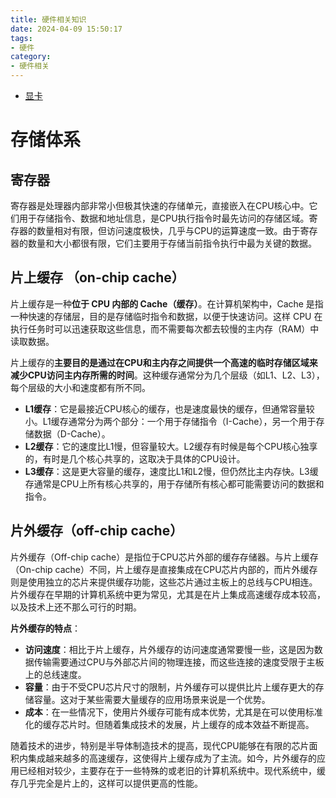 ```yaml
---
title: 硬件相关知识
date: 2024-04-09 15:50:17
tags:
- 硬件
category:
- 硬件相关
---
```


- [显卡](https://clvsit.github.io/%E7%A1%AC%E4%BB%B6-%E6%98%BE%E5%8D%A1/)

# 存储体系

## 寄存器  

寄存器是处理器内部非常小但极其快速的存储单元，直接嵌入在CPU核心中。它们用于存储指令、数据和地址信息，是CPU执行指令时最先访问的存储区域。寄存器的数量相对有限，但访问速度极快，几乎与CPU的运算速度一致。由于寄存器的数量和大小都很有限，它们主要用于存储当前指令执行中最为关键的数据。  

## 片上缓存  （on-chip cache）

片上缓存是一种**位于 CPU 内部的 Cache（缓存）**。在计算机架构中，Cache 是指一种快速的存储层，目的是存储临时指令和数据，以便于快速访问。这样 CPU 在执行任务时可以迅速获取这些信息，而不需要每次都去较慢的主内存（RAM）中读取数据。

片上缓存的**主要目的是通过在CPU和主内存之间提供一个高速的临时存储区域来减少CPU访问主内存所需的时间**。这种缓存通常分为几个层级（如L1、L2、L3），每个层级的大小和速度都有所不同。

- **L1缓存**：它是最接近CPU核心的缓存，也是速度最快的缓存，但通常容量较小。L1缓存通常分为两个部分：一个用于存储指令（I-Cache），另一个用于存储数据（D-Cache）。  
- **L2缓存**：它的速度比L1慢，但容量较大。L2缓存有时候是每个CPU核心独享的，有时是几个核心共享的，这取决于具体的CPU设计。  
- **L3缓存**：这是更大容量的缓存，速度比L1和L2慢，但仍然比主内存快。L3缓存通常是CPU上所有核心共享的，用于存储所有核心都可能需要访问的数据和指令。

## 片外缓存（off-chip cache）

片外缓存（Off-chip cache）是指位于CPU芯片外部的缓存存储器。与片上缓存（On-chip cache）不同，片上缓存是直接集成在CPU芯片内部的，而片外缓存则是使用独立的芯片来提供缓存功能，这些芯片通过主板上的总线与CPU相连。片外缓存在早期的计算机系统中更为常见，尤其是在片上集成高速缓存成本较高，以及技术上还不那么可行的时期。  

**片外缓存的特点**：

- **访问速度**：相比于片上缓存，片外缓存的访问速度通常要慢一些，这是因为数据传输需要通过CPU与外部芯片间的物理连接，而这些连接的速度受限于主板上的总线速度。  
- **容量**：由于不受CPU芯片尺寸的限制，片外缓存可以提供比片上缓存更大的存储容量。这对于某些需要大量缓存的应用场景来说是一个优势。  
- **成本**：在一些情况下，使用片外缓存可能有成本优势，尤其是在可以使用标准化的缓存芯片时。但随着集成技术的发展，片上缓存的成本效益不断提高。  

随着技术的进步，特别是半导体制造技术的提高，现代CPU能够在有限的芯片面积内集成越来越多的高速缓存，这使得片上缓存成为了主流。如今，片外缓存的应用已经相对较少，主要存在于一些特殊的或老旧的计算机系统中。现代系统中，缓存几乎完全是片上的，这样可以提供更高的性能。  
